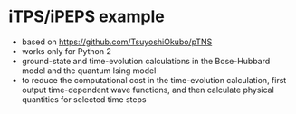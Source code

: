 # iTPS/iPEPS example

- based on https://github.com/TsuyoshiOkubo/pTNS
- works only for Python 2
- ground-state and time-evolution calculations in the Bose-Hubbard model and the quantum Ising model
- to reduce the computational cost in the time-evolution calculation, first output time-dependent wave functions, and then calculate physical quantities for selected time steps
